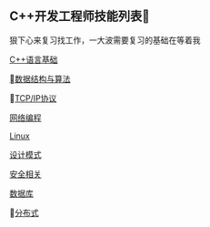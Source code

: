## C++开发工程师技能列表

狠下心来复习找工作，一大波需要复习的基础在等着我

[C++语言基础](C++语言基础/C++语言基础.md)

[数据结构与算法](数据结构与算法/数据结构与算法.md)

[TCP/IP协议](TCP/TCP.md)

[网络编程](网络编程/网络编程.md)

[Linux](Linux/Linux.md)

[设计模式](设计模式/设计模式.md)

[安全相关](安全相关/安全相关.md)

[数据库](数据库/数据库.md)

[分布式](分布式/分布式.md)
